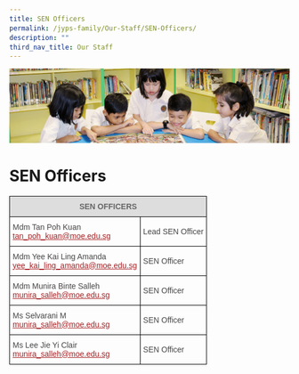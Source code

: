 ```yaml
---
title: SEN Officers
permalink: /jyps-family/Our-Staff/SEN-Officers/
description: ""
third_nav_title: Our Staff
---
```

![](/images/banner.gif)

SEN Officers
============

<style type="text/css">
.tg  {border-collapse:collapse;border-spacing:0;}
.tg td{border-color:black;border-style:solid;border-width:1px;font-family:Arial, sans-serif;font-size:14px;
  overflow:hidden;padding:10px 5px;word-break:normal;}
.tg th{border-color:black;border-style:solid;border-width:1px;font-family:Arial, sans-serif;font-size:14px;
  font-weight:normal;overflow:hidden;padding:10px 5px;word-break:normal;}
.tg .tg-feqv{background-color:#DDD;color:#666;font-weight:bold;text-align:center;vertical-align:middle}
.tg .tg-0lj4{color:#454545;text-align:left;vertical-align:middle}
</style>
<table class="tg">
<thead>
  <tr>
    <th class="tg-feqv" colspan="2"><span style="color:#666;background-color:#DDD"> SEN OFFICERS</span></th>
  </tr>
</thead>
<tbody>
  <tr>
    <td class="tg-0lj4"> Mdm Tan Poh Kuan <br> <a href="mailto:tan_poh_kuan@moe.edu.sg"><span style="text-decoration:underline;color:#A52023">tan_poh_kuan@moe.edu.sg</span></a><br></td>
    <td class="tg-0lj4"> Lead SEN Officer</td>
  </tr>
  <tr>
    <td class="tg-0lj4"> Mdm Yee Kai Ling Amanda<br> <a href="mailto:yee_kai_ling_amanda@moe.edu.sg"><span style="text-decoration:underline;color:#A52023">yee_kai_ling_amanda@moe.edu.sg</span></a> </td>
    <td class="tg-0lj4"> SEN Officer </td>
  </tr>
  <tr>
    <td class="tg-0lj4"> Mdm Munira Binte Salleh<br> <a href="mailto:munira_salleh@moe.edu.sg"><span style="text-decoration:underline;color:#A52023">munira_salleh@moe.edu.sg</span></a><br></td>
    <td class="tg-0lj4"> SEN Officer</td>
  </tr>
	<tr>
    <td class="tg-0lj4"> Ms Selvarani M <br> <a href="mailto:munira_salleh@moe.edu.sg"><span style="text-decoration:underline;color:#A52023">munira_salleh@moe.edu.sg</span></a><br></td>
    <td class="tg-0lj4"> SEN Officer</td>
  </tr>
	<tr>
    <td class="tg-0lj4"> Ms Lee Jie Yi Clair<br> <a href="mailto:munira_salleh@moe.edu.sg"><span style="text-decoration:underline;color:#A52023">munira_salleh@moe.edu.sg</span></a><br></td>
    <td class="tg-0lj4"> SEN Officer</td>
  </tr>
</tbody>
</table>